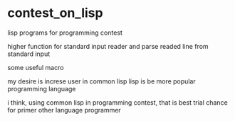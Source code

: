 # contest_on_lisp
lisp programs for programming contest

higher function for standard input reader
and parse readed line from standard input

some useful macro

my desire is increse user in common lisp
lisp is be more popular programming language

i think, using common lisp in programming contest, that is best trial chance for primer other language programmer
